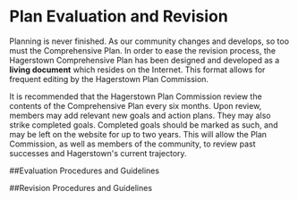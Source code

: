 # Plan Evaluation and Revision

Planning is never finished. As our community changes and develops, so too must the Comprehensive Plan. In order to ease 
the revision process, the Hagerstown Comprehensive Plan has been designed and developed as a **living document** which 
resides on the Internet. This format allows for frequent editing by the Hagerstown Plan Commission. 

It is recommended that the Hagerstown Plan Commission review the contents of the Comprehensive Plan every six months. Upon 
review, members may add relevant new goals and action plans. They may also strike completed goals. Completed goals should 
be marked as such, and may be left on the website for up to two years. This will allow the Plan Commission, as well as 
members of the community, to review past successes and Hagerstown's current trajectory.

##Evaluation Procedures and Guidelines

##Revision Procedures and Guidelines
